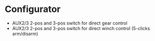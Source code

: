 # Configurator

* AUX2/3 2-pos and 3-pos switch for direct gear control
* AUX2/3 2-pos and 3-pos switch for direct winch control (5-clicks arm/disarm)



